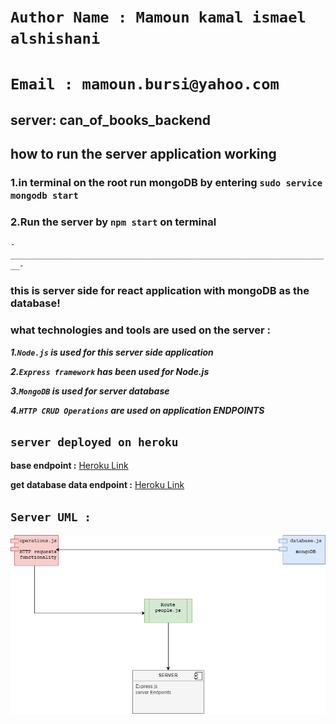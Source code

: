 # `Author Name : Mamoun kamal ismael alshishani`

# `Email : mamoun.bursi@yahoo.com`

## server: can_of_books_backend

## how to run the server application working

### 1.in terminal on the root run mongoDB by entering `sudo service mongodb start`

### 2.Run the server by `npm start` on terminal

`-________________________________________________________________________-`

### this is server side for react application with mongoDB as the database!

### what technologies and tools are used on the server  :

***1.`Node.js` is used for this server side application***

***2.`Express framework` has been used for Node.js***

***3.`MongoDB` is used for server database***

***4.`HTTP CRUD Operations` are used on application ENDPOINTS***


## `server deployed on heroku`

**base endpoint :**
[Heroku Link](https://can-of-books-srv.herokuapp.com/)

**get database data endpoint :**
[Heroku Link](https://can-of-books-srv.herokuapp.com/books?EmailQuery=mamoun.alshishani@yahoo.com) 


## `Server UML :`

![uml](uml.png)
